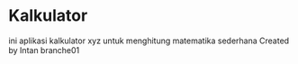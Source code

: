 # Kalkulator
ini aplikasi kalkulator xyz untuk menghitung matematika sederhana
Created by Intan branche01
